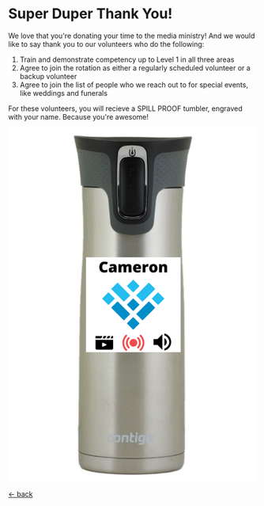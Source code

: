 # Super Duper Thank You!

We love that you're donating your time to the media ministry!  And we would like to say thank you to our volunteers who do the following:

1. Train and demonstrate competency up to Level 1 in all three areas
2. Agree to join the rotation as either a regularly scheduled volunteer or a backup volunteer
3. Agree to join the list of people who we reach out to for special events, like weddings and funerals

For these volunteers, you will recieve a SPILL PROOF tumbler, engraved with your name.  Because you're awesome!

![AV Tumbler](img/water-bottle.png)

[<- back](README.md)
